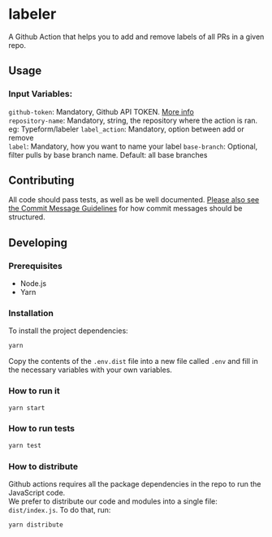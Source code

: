# labeler
A Github Action that helps you to add and remove labels of all PRs in a given repo.

## Usage
### Input Variables:   
```github-token```: Mandatory, Github API TOKEN. [More info](https://github.com/settings/tokens)  
```repository-name```: Mandatory, string, the repository where the action is ran. eg: Typeform/labeler
```label_action```: Mandatory, option between add or remove    
```label```: Mandatory, how you want to name your label
```base-branch```: Optional, filter pulls by base branch name. Default: all base branches

## Contributing
All code should pass tests, as well as be well documented. [Please also see the Commit Message Guidelines](CONTRIBUTING.MD) for how commit messages should be structured.


## Developing

### Prerequisites

- Node.js
- Yarn

### Installation

To install the project dependencies:

```bash
yarn
```

Copy the contents of the `.env.dist` file into a new file called `.env`
and fill in the necessary variables with your own variables.

### How to run it
```bash
yarn start
```

### How to run tests
```bash
yarn test
```
### How to distribute
Github actions requires all the package dependencies in the repo to run the JavaScript code.  
We prefer to distribute our code and modules into a single file: ```dist/index.js```. To do that, run: 
```bash
yarn distribute
```
